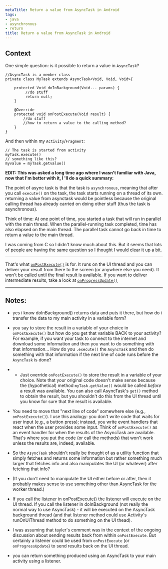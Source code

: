 ```yaml
---
metaTitle: Return a value from AsyncTask in Android
tags:
- java
- asynchronous
- return
title: Return a value from AsyncTask in Android
---
```


## Context

One simple question: is it possible to return a value in `AsyncTask`?



```
//AsyncTask is a member class
private class MyTask extends AsyncTask<Void, Void, Void>{

    protected Void doInBackground(Void... params) {
         //do stuff
         return null;
    }

    @Override
    protected void onPostExecute(Void result) {
        //do stuff
        //how to return a value to the calling method?
    }
}

```

And then within my `Activity`/`Fragment`:



```
// The task is started from activity
myTask.execute()
// something like this?
myvalue = myTask.getvalue() 

```

**EDIT:
This was asked a long time ago where I wasn't familiar with Java, now that I'm better with it, I 'll do a quick summary:**


The point of async task is that the task is `asynchronous`, meaning that after you call `execute()` on the task, the task starts running on a thread of its own. returning a value from asynctask would be pointless because the original calling thread has already carried on doing other stuff (thus the task is asynchronous). 


Think of time:
At one point of time, you started a task that will run in parallel with the main thread. When the parallel-running task completed, time has also elapsed on the main thread. The parallel task cannot go back in time to return a value to the main thread.


I was coming from C so I didn't know much about this. But it seems that lots of people are having the same question so I thought I would clear it up a bit.



---

That's what [`onPostExecute()`](http://developer.android.com/reference/android/os/AsyncTask.html#onPostExecute%28Result%29) is for. It runs on the UI thread and you can deliver your result from there to the screen (or anywhere else you need). It won't be called until the final result is available. If you want to deliver intermediate results, take a look at [`onProgressUpdate()`](http://developer.android.com/reference/android/os/AsyncTask.html#onProgressUpdate%28Progress...%29)



---

## Notes:

- yes i know doInBackground() returns data and puts it there, but how do i transfer the data to my main activity in a variable form?


- you say to store the result in a variable of your choice in `onPostExecute()` but how do you get that variable BACK to your activity? For example, if you want your task to connect to the internet and download some information and then you want to do something with that information... How do you `.execute()` the `AsyncTask` and then do something with that information if the next line of code runs before the `AsyncTask` is done?


- * Just override `onPostExecute()` to store the result in a variable of your choice. Note that your original code doesn't make sense because the (hypothetical) method `myTask.getValue()` would be called *before* a result was available. You can also call AsyncTask's `get()` method to obtain the result, but you shouldn't do this from the UI thread until you know for sure that the result is available.

- You need to move that "next line of code" somewhere else (e.g., `onPostExecute()`). I use this analogy: you don't write code that waits for user input (e.g., a button press); instead, you write event handlers that react when the user provides some input. Think of `onPostExecute()` as an event handler for when the results of the AsyncTask are available. That's where you put the code (or call the methods) that won't work unless the results are, indeed, available.


- So the `AsyncTask` shouldn't really be thought of as a utility function that simply fetches and returns some information but rather something much larger that fetches info and also manipulates the UI (or whatever) after fetching that info?


- (If you don't need to manipulate the UI either before or after, then it probably makes sense to use something other than AsyncTask for the worker thread.)


- If you call the listener in onPostExecute() the listener will execute on the UI thread. If you call the listener in doInBackground (not really the normal way to use AsyncTask) - it will be executed on the AsyncTask background thread (and that listener method could use Activity's runOnUiThread method to do something on the UI thead).


- I was assuming that tayler's comment was in the context of the ongoing discussion about sending results back from within `onPostExecute`. But certainly a listener could be used from `onPostExecute` (or `onProgressUpdate`) to send results back on the UI thread.


- you can return something produced using an AsyncTask to your main activity using a listener.


